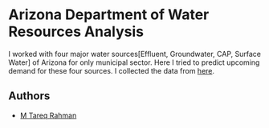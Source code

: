 
# Arizona Department of Water Resources Analysis

I worked with four major water sources[Effluent, Groundwater, CAP, Surface Water] of Arizona for only municipal sector. Here I  tried to predict upcoming demand for these four sources. I collected the data from [here](https://new.azwater.gov/ama/ama-data).


## Authors

- [M Tareq Rahman](https://github.com/Tareq553)

